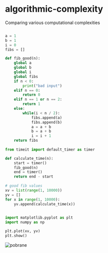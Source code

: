 # algorithmic-complexity
Comparing various computational complexities
```py

a = 1
b = 1
i = 0
fibs = []

def fib_good(n):
    global a
    global b
    global i
    global fibs
    if n < 0:
        print("bad input")
    elif n == 0:
        return 0
    elif n == 1 or n == 2:
        return 1
    else:
        while(i < n / 2):
            fibs.append(a)
            fibs.append(b)
            a = a + b
            b = a + b
            i = i + 1
    return fibs
    
from timeit import default_timer as timer

def calculate_time(n):
    start = timer()
    fib_good(n)
    end = timer()
    return end - start
    
# good fib values
xv = list(range(1, 10000))
yv = []
for x in range(1, 10000):
    yv.append(calculate_time(x))
    
    
import matplotlib.pyplot as plt
import numpy as np

plt.plot(xv, yv)
plt.show()

```
![pobrane](https://user-images.githubusercontent.com/117105005/200168081-236ecdc2-4989-4bfc-87b9-dac833b15102.png)
